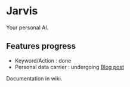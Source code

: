 # Jarvis
Your personal AI.

## Features progress

- Keyword/Action : done
- Personal data carrier : undergoing [Blog post](http://bizzard4.github.io/2016/08/22/jarvismk1.html)



Documentation in wiki.
